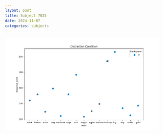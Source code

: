 ```yaml
---
layout: post
title: Subject 7025
date: 2024-11-07
categories: subjects
---
```


![](data/7025/run-1/7025_rt_acc_fuzzy_delay.png)
